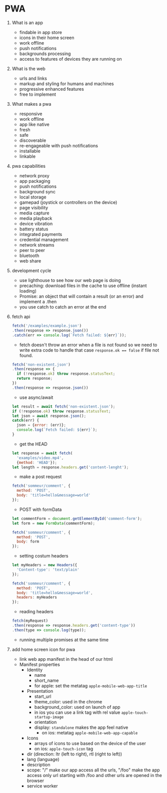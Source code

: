 # PWA

1. What is an app
   * findable in app store
   * icons in their home screen
   * work offline
   * push notifications
   * backgrounds processing
   * access to features of devices they are running on

2. What is the web
   * urls and links
   * markup and styling for humans and machines
   * progressive enhanced features
   * free to implement

3. What makes a pwa
   * responsive
   * work offline
   * app like native
   * fresh
   * safe
   * discoverable
   * re-engageable with push notifications
   * installable
   * linkable

4. pwa capabilities
   * network proxy
   * app packaging
   * push notifications
   * background sync
   * local storage
   * gamepad (joystick or controllers on the device)
   * page visibility
   * media capture
   * media playback
   * device vibration
   * battery status
   * integrated payments
   * credential management
   * network streams
   * peer to peer
   * bluetooth
   * web share

5. development cycle
   * use lighthouse to see how our web page is doing
   * precaching: download files in the cache to use offline (instant loading)
   * Promise: an object that will contain a result (or an error) and implement a .then
   * you use catch to catch an error at the end

6. fetch api

    ```javascript
    fetch('/examples/example.json')
    .then(response => response.json())
    .catch(err => console.log(`Fetch failed: ${err}`));
    ```

    * fetch doesn't throw an error when a file is not found so we need to write extra code to handle that case `response.ok == false` if file not found.

    ```javascript
    fetch('non-existent.json')
    .then(response => {
      if (!response.ok) throw response.statusText;
      return response;
    })
    .then(response => response.json())
    ```

    * use async/await

    ```javascript
    let result = await fetch('non-existent.json');
    if (!response.ok) throw response.statusText;
    let json = await response.json();
    catch(err) {
      json = {error: (err)};
      console.log(`Fetch failed: ${err}`);
    }
    ```

    * get the HEAD

    ```javascript
    let response = await fetch(
      'examples/video.mp4',
      {method: 'HEAD'});
    let length = response.headers.get('content-lenght');
    ```

    * make a post request

    ```javascript
    fetch('sommeur/comment', {
      method: 'POST',
      body: 'title=hello&message=world'
    });
    ```

    * POST with formData

    ```javascript
    let commentForm = document.getElementById('comment-form');
    let form = new FormData(commentForm);

    fetch('sommeur/comment', {
      method: 'POST',
      body: form
    });
    ```

    * setting costum headers

    ```javascript
    let myHeaders = new Headers({
      'Content-type': 'text/plain'
    });

    fetch('sommeur/comment', {
      method: 'POST',
      body: 'title=hello&message=world',
      headers: myHeaders
    });
    ```

    * reading headers

    ```javascript
    fetch(myRequest)
    .then(response => response.headers.get('content-type'))
    .then(type => console.log(type));
    ```

    * running multiple promises at the same time

7. add home screen icon for pwa
   * link web app manifest in the head of our html
   * Manifest properties
       * Identity
           * name
           * short_name
           * for apple: set the metatag `apple-mobile-web-app-title`
       * Presentation
           * start_url
           * theme_color: used in the chrome
           * background_color: used on launch of app
           * in ios you can use a link tag with rel value `apple-touch-startup-image`
           * orientation
           * display: `standalone` makes the app feel native
               * on ios: metatag `apple-mobile-web-app-capable`
       * Icons
           * arrays of icons to use based on the device of the user
           * on ios: `apple-touch-icon` tag
       * dir (direction: ltr (left to right), rtl (right to left))
       * lang (language)
       * description
       * scope: "/" make our app access all the urls, "/foo" make the app access only url starting with /foo and other urls are opened in the browser
       * service worker
